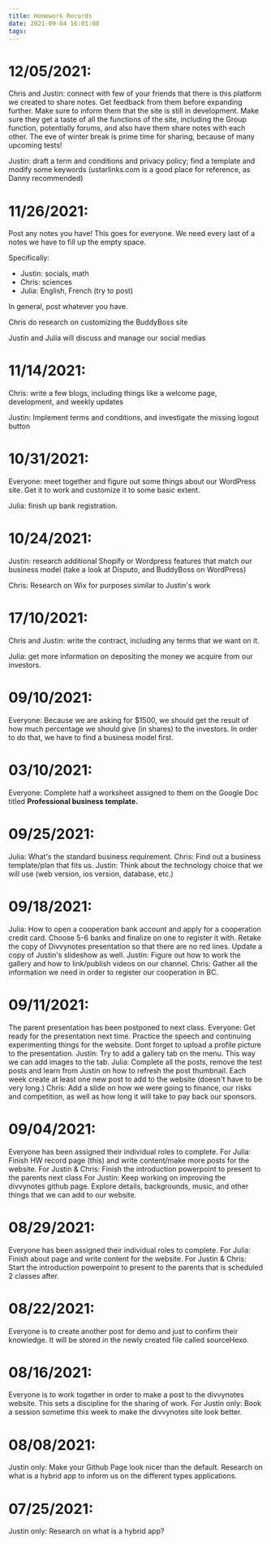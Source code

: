 ```yaml
---
title: Homework Records
date: 2021-09-04 16:01:08
tags:
---
```




# 12/05/2021:

Chris and Justin: connect with few of your friends that there is this platform we created to share notes. Get feedback from them before expanding further. Make sure to inform them that the site is still in development. Make sure they get a taste of all the functions of the site, including the Group function, potentially forums, and also have them share notes with each other. The eve of winter break is prime time for sharing, because of many upcoming tests!

Justin: draft a term and conditions and privacy policy; find a template and modify some keywords (ustarlinks.com is a good place for reference, as Danny recommended)

# 11/26/2021:

Post any notes you have! This goes for everyone. We need every last of a notes we have to fill up the empty space.

Specifically: 

- Justin: socials, math
- Chris: sciences
- Julia: English, French (try to post)

In general, post whatever you have.

Chris do research on customizing the BuddyBoss site

Justin and Julia will discuss and manage our social medias



# 11/14/2021:

Chris: write a few blogs, including things like a welcome page, development, and weekly updates

Justin: Implement terms and conditions, and investigate the missing logout button

# 10/31/2021:

Everyone: meet together and figure out some things about our WordPress site. Get it to work and customize it to some basic extent.

Julia: finish up bank registration.

# 10/24/2021:

Justin: research additional Shopify or Wordpress features that match our business model (take a look at Disputo, and BuddyBoss on WordPress)

Chris: Research on Wix for purposes similar to Justin's work

# 17/10/2021:

Chris and Justin: write the contract, including any terms that we want on it.

Julia: get more information on depositing the money we acquire from our investors.

# 09/10/2021:

Everyone:
Because we are asking for $1500, we should get the result of how much percentage we should give (in shares) to the investors. In order to do that, we have to find a business model first.


# 03/10/2021:
Everyone: Complete half a worksheet assigned to them on the Google Doc titled **Professional business template.**

# 09/25/2021:

Julia: What's the standard business requirement.
Chris: Find out a business template/plan that fits us. 
Justin: Think about the technology choice that we will use (web version, ios version, database, etc.)

# 09/18/2021:

Julia: How to open a cooperation bank account and apply for a cooperation credit card. Choose 5-6 banks and finalize on one to register it with.
Retake the copy of Divvynotes presentation so that there are no red lines. Update a copy of Justin's slideshow as well.
Justin: Figure out how to work the gallery and how to link/publish videos on our channel.
Chris: Gather all the information we need in order to register our cooperation in BC.

# 09/11/2021:

The parent presentation has been postponed to next class.
Everyone: Get ready for the presentation next time. Practice the speech and continuing experimenting things for the website.
Dont forget to upload a profile picture to the presentation.
Justin: Try to add a gallery tab on the menu. This way we can add images to the tab.
Julia: Complete all the posts, remove the test posts and learn from Justin on how to refresh the post thumbnail. Each week create at least one new post to add to the website (doesn't have to be very long.)
Chris: Add a slide on how we were going to finance, our risks and competition, as well as how long it will take to pay back our sponsors.

# 09/04/2021:

Everyone has been assigned their individual roles to complete.
For Julia: Finish HW record page (this) and write content/make more posts for the website.
For Justin & Chris: Finish the introduction powerpoint to present to the parents next class
For Justin: Keep working on improving the divvynotes github page. Explore details, backgrounds, music, and other things that we can add to our website.

# 08/29/2021:

Everyone has been assigned their individual roles to complete.
For Julia: Finish about page and write content for the website.
For Justin & Chris: Start the introduction powerpoint to present to the parents that is scheduled 2 classes after.

# 08/22/2021:

Everyone is to create another post for demo and just to confirm their knowledge. It will be stored in the newly created file called sourceHexo.

# 08/16/2021:

Everyone is to work together in order to make a post to the divvynotes website. This sets a discipline for the sharing of work.
For Justin only: Book a session sometime this week to make the divvynotes site look better.

# 08/08/2021:

Justin only: Make your Github Page look nicer than the default. Research on what is a hybrid app to inform us on the different types applications.

# 07/25/2021:

Justin only: Research on what is a hybrid app?
